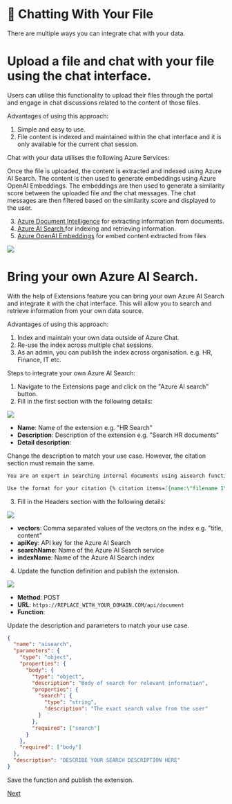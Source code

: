 # 📃 Chatting With Your File

There are multiple ways you can integrate chat with your data.

# **Upload a file and chat with your file using the chat interface.**

Users can utilise this functionality to upload their files through the portal and engage in chat discussions related to the content of those files.

Advantages of using this approach:

1.  Simple and easy to use.
2.  File content is indexed and maintained within the chat interface and it is only available for the current chat session.

Chat with your data utilises the following Azure Services:

Once the file is uploaded, the content is extracted and indexed using Azure AI Search. The content is then used to generate embeddings using Azure OpenAI Embeddings. The embeddings are then used to generate a similarity score between the uploaded file and the chat messages. The chat messages are then filtered based on the similarity score and displayed to the user.

3.  [Azure Document Intelligence](https://learn.microsoft.com/en-GB/azure/ai-services/document-intelligence/) for extracting information from documents.
4.  [Azure AI Search ](https://learn.microsoft.com/en-GB/azure/search/) for indexing and retrieving information.
5.  [Azure OpenAI Embeddings](https://learn.microsoft.com/en-us/azure/ai-services/openai/how-to/embeddings?tabs=console) for embed content extracted from files

![](/docs/images/chatover-file.png)

# **Bring your own Azure AI Search.**

With the help of Extensions feature you can bring your own Azure AI Search and integrate it with the chat interface. This will allow you to search and retrieve information from your own data source.

Advantages of using this approach:

1.  Index and maintain your own data outside of Azure Chat.
2.  Re-use the index across multiple chat sessions.
3.  As an admin, you can publish the index across organisation. e.g. HR, Finance, IT etc.

Steps to integrate your own Azure AI Search:

1. Navigate to the Extensions page and click on the "Azure AI search" button.
2. Fill in the first section with the following details:

![](/docs/images/extensions/extension-azure-ai-search-1.png)

- **Name**: Name of the extension e.g. "HR Search"
- **Description**: Description of the extension e.g. "Search HR documents"
- **Detail description**:

Change the description to match your use case. However, the citation section must remain the same.

```markdown
You are an expert in searching internal documents using aisearch function. You must always include a citation at the end of your answer and don't include a full stop after the citations.

Use the format for your citation {% citation items=[{name:\"filename 1\",id:\"file id\"}, {name:\"filename 2\",id:\"file id\"}] /%}
```

3. Fill in the Headers section with the following details:

![](/docs/images/extensions/extension-azure-ai-search-2.png)

- **vectors**: Comma separated values of the vectors on the index e.g. "title, content"
- **apiKey**: API key for the Azure AI Search
- **searchName**: Name of the Azure AI Search service
- **indexName**: Name of the Azure AI Search index

4. Update the function definition and publish the extension.

![](/docs/images/extensions/extension-azure-ai-search-3.png)

- **Method**: POST
- **URL**: `https://REPLACE_WITH_YOUR_DOMAIN.COM/api/document`
- **Function**:

Update the description and parameters to match your use case.

```json
{
  "name": "aisearch",
  "parameters": {
    "type": "object",
    "properties": {
      "body": {
        "type": "object",
        "description": "Body of search for relevant information",
        "properties": {
          "search": {
            "type": "string",
            "description": "The exact search value from the user"
          }
        },
        "required": ["search"]
      }
    },
    "required": ["body"]
  },
  "description": "DESCRIBE YOUR SEARCH DESCRIPTION HERE"
}
```

Save the function and publish the extension.

[Next](/docs/6-persona.md)
